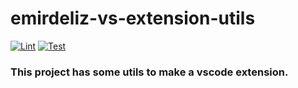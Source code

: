 # emirdeliz-vs-extension-utils

[![Lint](https://github.com/emirdeliz/emirdeliz-vs-extension-utils/actions/workflows/lint.yml/badge.svg)](https://github.com/emirdeliz/emirdeliz-vs-extension-utils/actions/workflows/lint.yml)
[![Test](https://github.com/emirdeliz/emirdeliz-vs-extension-utils/actions/workflows/test.yml/badge.svg)](https://github.com/emirdeliz/emirdeliz-vs-extension-utils/actions/workflows/test.yml)

### This project has some utils to make a vscode extension.
